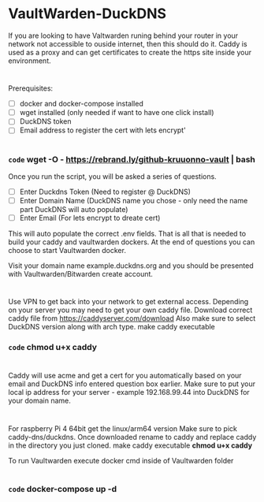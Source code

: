 

# VaultWarden-DuckDNS
If you are looking to have Valtwarden runing behind your router in your network not accessible to ouside internet, then this should do it.
Caddy is used as a proxy and can get certificates to create the https site inside your environment.
#
Prerequisites:
- [ ] docker and docker-compose installed
- [ ] wget installed (only needed if want to have one click install)
- [ ] DuckDNS token 
- [ ] Email address to register the cert with lets encrypt'
#
### `code` wget -O - https://rebrand.ly/github-kruuonno-vault | bash
Once you run the script, you will be asked a series of questions.
- [ ] Enter Duckdns Token (Need to register @ DuckDNS)
- [ ] Enter Domain Name (DuckDNS name you chose - only need the name part DuckDNS will auto populate)
- [ ] Enter Email (For lets encrypt to dreate cert)

This will auto populate the correct .env fields.
That is all that is needed to build your caddy and vaultwarden dockers.
At the end of questions you can choose to start Vaultwarden docker.

Visit your domain name example.duckdns.org and you should be presented with Vaultwarden/Bitwarden create account.

#
Use VPN to get back into your network to get external access.
Depending on your server you may need to get your own caddy file.
Download correct caddy file from https://caddyserver.com/download
Also make sure to select DuckDNS version along with arch type.
make caddy executable  
### `code` chmod u+x caddy
#
Caddy will use acme and get a cert for you automatically
based on your email and DuckDNS info entered question box earlier.
Make sure to put your local ip address for your server - example 192.168.99.44 into DuckDNS for your domain name.
#
For raspberry Pi 4 64bit get the linux/arm64 version
Make sure to pick caddy-dns/duckdns.
Once downloaded rename to caddy and replace caddy in the directory you just cloned.
make caddy executable    **chmod u+x caddy**

To run Vaultwarden execute docker cmd inside of Vaultwarden folder
#
### `code` docker-compose up -d 

